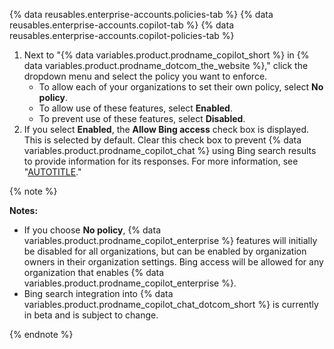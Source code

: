 {% data reusables.enterprise-accounts.policies-tab %}
{% data reusables.enterprise-accounts.copilot-tab %}
{% data reusables.enterprise-accounts.copilot-policies-tab %}
1. Next to "{% data variables.product.prodname_copilot_short %} in {% data variables.product.prodname_dotcom_the_website %}," click the dropdown menu and select the policy you want to enforce.
   - To allow each of your organizations to set their own policy, select **No policy**.
   - To allow use of these features, select **Enabled**.
   - To prevent use of these features, select **Disabled**.
1. If you select **Enabled**, the **Allow Bing access** check box is displayed. This is selected by default. Clear this check box to prevent {% data variables.product.prodname_copilot_chat %} using Bing search results to provide information for its responses. For more information, see "[AUTOTITLE](/copilot/github-copilot-enterprise/copilot-chat-in-github/using-github-copilot-chat-in-githubcom)."

{% note %}

**Notes:**
- If you choose **No policy**, {% data variables.product.prodname_copilot_enterprise %} features will initially be disabled for all organizations, but can be enabled by organization owners in their organization settings. Bing access will be allowed for any organization that enables {% data variables.product.prodname_copilot_enterprise %}.
- Bing search integration into {% data variables.product.prodname_copilot_chat_dotcom_short %} is currently in beta and is subject to change.

{% endnote %}
